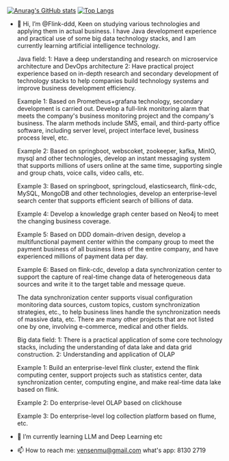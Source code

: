 [![Anurag's GitHub stats](https://github-readme-stats.vercel.app/api?username=Flink-ddd)](https://github.com/Flink-ddd/github-readme-stats)
[![Top Langs](https://github-readme-stats.vercel.app/api/top-langs/?username=Flink-ddd&&layout=compact&count_private=true&cache_seconds=60)](https://github.com/Flink-ddd&)


- 👋 Hi, I’m @Flink-ddd, Keen on studying various technologies and applying them in actual business.
  I have Java development experience and practical use of some big data technology stacks, and I am currently learning artificial intelligence technology.
  
  Java field:
    1: Have a deep understanding and research on microservice architecture and DevOps architecture
    2: Have practical project experience based on in-depth research and secondary development of technology stacks to help companies build technology systems
  and improve business development efficiency.
  
    Example 1: Based on Prometheus+grafana technology, secondary development is carried out. Develop a full-link monitoring alarm that meets the company's business monitoring project
  and the company's business. The alarm methods include SMS, email, and third-party office software, including server level, project interface level, business process level, etc.
  
    Example 2: Based on springboot, webscoket, zookeeper, kafka, MinIO, mysql and other technologies, develop an instant messaging system that supports millions of users online at the same time,
  supporting single and group chats, voice calls, video calls, etc.
  
    Example 3: Based on springboot, springcloud, elasticsearch, flink-cdc, MySQL, MongoDB and other technologies, develop an enterprise-level search center that supports efficient search of billions of data.
  
    Example 4: Develop a knowledge graph center based on Neo4j to meet the changing business coverage.
  
    Example 5: Based on DDD domain-driven design, develop a multifunctional payment center within the company group to meet the payment business of all business lines of the entire company, and have experienced millions of payment data per day.
  
    Example 6: Based on flink-cdc, develop a data synchronization center to support the capture of real-time change data of heterogeneous data sources and write it to the target table and message queue.

    The data synchronization center supports visual configuration monitoring data sources, custom topics, custom synchronization strategies, etc., to help business lines handle the synchronization needs of massive data, etc.
  There are many other projects that are not listed one by one, involving e-commerce, medical and other fields.

  Big data field:
    1: There is a practical application of some core technology stacks, including the understanding of data lake and data grid construction.
    2: Understanding and application of OLAP
  
    Example 1: Build an enterprise-level flink cluster, extend the flink computing center, support projects such as statistics center, data synchronization center, computing engine, and make real-time data lake based on flink.

    Example 2: Do enterprise-level OLAP based on clickhouse

    Example 3: Do enterprise-level log collection platform based on flume, etc.


  
- 🌱 I’m currently learning LLM and Deep Learning etc
  

- 📫 How to reach me: vensenmu@gmail.com        what's app: 8130 2719
